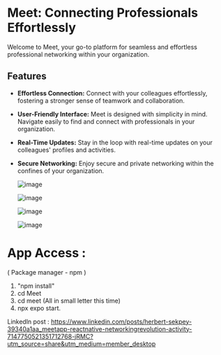 
# Meet: Connecting Professionals Effortlessly

Welcome to Meet, your go-to platform for seamless and effortless professional networking within your organization.

## Features

- **Effortless Connection:** Connect with your colleagues effortlessly, fostering a stronger sense of teamwork and collaboration.

- **User-Friendly Interface:** Meet is designed with simplicity in mind. Navigate easily to find and connect with professionals in your organization.

- **Real-Time Updates:** Stay in the loop with real-time updates on your colleagues' profiles and activities.

- **Secure Networking:** Enjoy secure and private networking within the confines of your organization.

   
   ![image](https://github.com/panda0942/Meet/assets/69324217/2fdeedab-8ec2-45f1-af29-e1e7fcff92e4)
   
   ![image](https://github.com/panda0942/Meet/assets/69324217/fe3fe2b9-7780-4df0-ba10-b8c1dc5fffc7)
   
   ![image](https://github.com/panda0942/Meet/assets/69324217/acb50d3c-eaa1-427d-8990-94affca2d088)
   
   ![image](https://github.com/panda0942/Meet/assets/69324217/74830a00-6e41-4e27-ba4d-80a0980f3e5f)


# App Access : 
( Package manager - npm ) 
1. "npm install"
2. cd Meet
3. cd meet  (All in small letter this time)  
4. npx expo start.

Linkedln post : https://www.linkedin.com/posts/herbert-sekpey-39340a1aa_meetapp-reactnative-networkingrevolution-activity-7147750521351712768-jRMC?utm_source=share&utm_medium=member_desktop 
   
